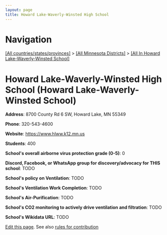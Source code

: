 ```yaml
---
layout: page
title: Howard Lake-Waverly-Winsted High School
---
```

# Navigation

[[All countries/states/provinces]](../../..) > [[All Minnesota Districts]](../..) > [[All In Howard Lake-Waverly-Winsted School]](..)

# Howard Lake-Waverly-Winsted High School (Howard Lake-Waverly-Winsted School)

**Address**: 8700 County Rd 6 SW, Howard Lake, MN 55349

**Phone**: 320-543-4600

**Website**: <https://www.hlww.k12.mn.us>

**Students**: 400

**School's overall airborne virus protection grade (0-5)**: 0

**Discord, Facebook, or WhatsApp group for discovery/advocacy for THIS school**: TODO

**School's policy on Ventilation**: TODO

**School's Ventilation Work Completion**: TODO

**School's Air-Purification**: TODO

**School's CO2 monitoring to actively drive ventilation and filtration**: TODO

**School's Wikidata URL**: TODO


[Edit this page](https://github.com/ventilate-schools/MN/edit/main/./Howard_Lake-Waverly-Winsted_School/Howard_Lake-Waverly-Winsted_High_School.md). See also [rules for contribution](../../../contribution-rules/)